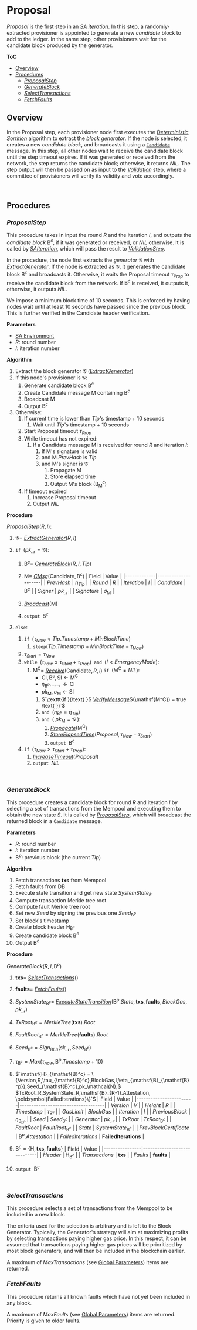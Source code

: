 # Proposal
*Proposal* is the first step in an [*SA iteration*][sai]. In this step, a randomly-extracted provisioner is appointed to generate a new *candidate* block to add to the ledger. In the same step, other provisioners wait for the candidate block produced by the generator.

**ToC**
  - [Overview](#overview)
  - [Procedures](#procedures)
    - [*ProposalStep*](#proposalstep)
    - [*GenerateBlock*](#generateblock)
    - [*SelectTransactions*](#selecttransactions)
    - [*FetchFaults*](#fetchfaults)

## Overview
In the Proposal step, each provisioner node first executes the [*Deterministic Sortition*][ds] algorithm to extract the *block generator*. If the node is selected, it creates a new *candidate block*, and broadcasts it using a [`Candidate`][cmsg] message.
In this step, all other nodes wait to receive the candidate block until the step timeout expires. 
If it was generated or received from the network, the step returns the candidate block; otherwise, it returns $NIL$. The step output will then be passed on as input to the [*Validation*][val] step, where a committee of provisioners will verify its validity and vote accordingly.

<p><br></p>

## Procedures

### *ProposalStep*
This procedure takes in input the round $R$ and the iteration $I$, and outputs the *candidate block* $\mathsf{B}^c$, if it was generated or received, or $NIL$ otherwise.
It is called by [*SAIteration*][sai], which will pass the result to [*ValidationStep*][val].

In the procedure, the node first extracts the *generator* $\mathcal{G}$ with [*ExtractGenerator*][eg]. If the node is extracted as $\mathcal{G}$, it generates the candidate block $\mathsf{B}^c$ and broadcasts it. Otherwise, it waits the Proposal timeout $\tau_{Prop}$ to receive the candidate block from the network. If $\mathsf{B}^c$ is received, it outputs it, otherwise, it outputs $NIL$.

We impose a minimum block time of 10 seconds. This is enforced by having nodes wait until at least 10 seconds have passed since the previous block. This is further verified in the Candidate header verification.

**Parameters** 
- [SA Environment][cenv]
- $R$: round number
- $I$: iteration number

**Algorithm**
1. Extract the block generator $\mathcal{G}$ ([*ExtractGenerator*][eg])
2. If this node's provisioner is $\mathcal{G}$:
   1. Generate candidate block $\mathsf{B}^c$
   2. Create $\mathsf{Candidate}$ message $\mathsf{M}$ containing $\mathsf{B}^c$
   3. Broadcast $\mathsf{M}$
   4. Output $\mathsf{B}^c$
3. Otherwise:
   1. If current time is lower than $Tip$'s timestamp + 10 seconds
      1. Wait until $Tip$'s timestamp + 10 seconds
   2. Start Proposal timeout $\tau_{Prop}$
   3. While timeout has not expired:
      1. If a $\mathsf{Candidate}$ message $\mathsf{M}$ is received for round $R$ and iteration $I$:
         1. If $\mathsf{M}$'s signature is valid
         2. and $\mathsf{M}.PrevHash$ is $Tip$
         3. and $\mathsf{M}$'s signer is $\mathcal{G}$
            1. Propagate $\mathsf{M}$
            2. Store elapsed time
            3. Output $\mathsf{M}$'s block ($\mathsf{B}^c_\mathsf{M}$)
   4. If timeout expired
      1. Increase Proposal timeout
      2. Output $NIL$

**Procedure**

$\textit{ProposalStep}(R, I)$:
1. $\mathcal{G} =$ [*ExtractGenerator*][eg]$(R,I)$
2. $\texttt{if } (pk_\mathcal{N} = \mathcal{G}):$
   1. $\mathsf{B}^c =$ [*GenerateBlock*][gb]$(R,I, Tip)$
   2. $\mathsf{M} =$ [*CMsg*][nmsg]$(\mathsf{Candidate}, \mathsf{B}^c)$
      | Field       | Value               | 
      |-------------|---------------------|
      | $PrevHash$  | $\eta_{Tip}$        |
      | $Round$     | $R$                 |
      | $Iteration$ | $I$                 |
      | $Candidate$ | $\mathsf{B}^c$      |
      | $Signer$    | $pk_\mathcal{N}$    |
      | $Signature$ | $\sigma_\mathsf{M}$ |

   3. [*Broadcast*][broad]$(\mathsf{M})$
   4. $\texttt{output } \mathsf{B}^c$

3. $\texttt{else}:$
   1. $\texttt{if }(\tau_{Now} < Tip.Timestamp+MinBlockTime)$
      1. $\texttt{sleep}(Tip.Timestamp+MinBlockTime - \tau_{Now})$
   2. $\tau_{Start} = \tau_{Now}$
   3. $\texttt{while } (\tau_{now} \le \tau_{Start}+\tau_{Prop}) \texttt{ and } (I \lt EmergencyMode):$
      1. $\mathsf{M^C} =$ [*Receive*][recv]$(\mathsf{Candidate},R,I)$
         $\texttt{if } (\mathsf{M^C} \ne NIL):$
         - $`\mathsf{CI}, \mathsf{B}^c, \mathsf{SI} \leftarrow \mathsf{M^C}`$
         - $`\eta_{\mathsf{B}^p}, \_, \_, \leftarrow \mathsf{CI}`$
         - $`pk_\mathsf{M}, \sigma_\mathsf{M} \leftarrow \mathsf{SI}`$
         1. $`\texttt{if }(\text{ }$ [*VerifyMessage*][sigs]$(\mathsf{M^C}) = true \text{ })`$
         2. $\texttt{and }(\eta_{\mathsf{B}^p} = \eta_{Tip})$
         3. $`\texttt{and }(\text{ } pk_\mathsf{M} = \mathcal{G} \text{ }):`$
            1. [*Propagate*][propm]$(\mathsf{M^C})$
            2. [*StoreElapsedTime*][set]$(Proposal, \tau_{Now}-\tau_{Start})$
            3. $\texttt{output } \mathsf{B}^c$
   4. $\texttt{if } (\tau_{Now} > \tau_{Start}+\tau_{Prop}):$
      1. [*IncreaseTimeout*][it]$(Proposal)$
      2. $\texttt{output } NIL$

<p><br></p>

### *GenerateBlock*
This procedure creates a candidate block for round $R$ and iteration $I$ by selecting a set of transactions from the Mempool and executing them to obtain the new state $S$.
It is called by [*ProposalStep*][props], which will broadcast the returned block in a `Candidate` message.

**Parameters**
- $R$: round number
- $I$: iteration number
- $\mathsf{B}^p$: previous block (the current $Tip$)

**Algorithm**
1. Fetch transactions $\boldsymbol{txs}$ from Mempool
2. Fetch faults from DB
3. Execute state transition and get new state $SystemState_R$
4. Compute transaction Merkle tree root
5. Compute fault Merkle tree root
6. Set new $Seed$ by signing the previous one $Seed_{\mathsf{B}^p}$
7. Set block's timestamp
8. Create block header $`\mathsf{H}_{\mathsf{B}^c}`$
9. Create candidate block $\mathsf{B}^c$
10. Output $\mathsf{B}^c$

**Procedure**

$\textit{GenerateBlock}(R,I, \mathsf{B}^p)$
1. $\boldsymbol{txs} =$ [*SelectTransactions*][st]$()$
2. $\boldsymbol{faults} =$ [*FetchFaults*][ff]$()$
3. $SystemState_{\mathsf{B}^c} =$ [*ExecuteStateTransition*][est]$`(\mathsf{B}^p.State, \boldsymbol{txs}, \boldsymbol{faults}, BlockGas, pk_\mathcal{N})`$
4. $`TxRoot_{\mathsf{B}^c} = MerkleTree(\boldsymbol{txs}).Root`$
5. $`FaultRoot_{\mathsf{B}^c} = MerkleTree(\boldsymbol{faults}).Root`$
6. $`Seed_{\mathsf{B}^c} = Sign_{BLS}(sk_\mathcal{N}, Seed_{\mathsf{B}^p})`$
7. $\tau_{\mathsf{B}^c} = Max(\tau_{now}, \mathsf{B}^p.Timestamp+10)$
8. $`\mathsf{H}_{\mathsf{B}^c} = \{Version,R,\tau_{\mathsf{B}^c},BlockGas,I,\eta_{\mathsf{B}_{\mathsf{B}^p}},Seed_{\mathsf{B}^c},pk_\mathcal{N},$
   $TxRoot_R,SystemState_R,\mathsf{B}_{R-1}.Attestation, \boldsymbol{FailedIterations}\}`$
    | Field                  | Value                              | 
    |------------------------|------------------------------------|
    | $Version$              | $V$                                |
    | $Height$               | $R$                                |
    | $Timestamp$            | $\tau_{\mathsf{B}^c}$              |
    | $GasLimit$             | $BlockGas$                         |
    | $Iteration$            | $I$                                |
    | $PreviousBlock$        | $\eta_{\mathsf{B}_{\mathsf{B}^p}}$ |
    | $Seed$                 | $Seed_{\mathsf{B}^c}$              |
    | $Generator$            | $pk_\mathcal{N}$                   |
    | $TxRoot$               | $TxRoot_{\mathsf{B}^c}$            |
    | $FaultRoot$            | $FaultRoot_{\mathsf{B}^c}$         |
    | $State$                | $SystemState_{\mathsf{B}^c}$       |
    | $PrevBlockCertificate$ | $\mathsf{B}^p.Attestation$         | 
    | $FailedIterations$     | $\boldsymbol{FailedIterations}$    |
    
9. $`\mathsf{B}^c = \{\mathsf{H}, \boldsymbol{txs}, \boldsymbol{faults}\}`$
    | Field          | Value                       | 
    |----------------|-----------------------------|
    | $Header$       | $\mathsf{H}_{\mathsf{B}^c}$ |
    | $Transactions$ | $\boldsymbol{txs}$          |
    | $Faults$       | $\boldsymbol{faults}$       |

10. $\texttt{output } \mathsf{B}^c$

<p><br></p>

### *SelectTransactions*
This procedure selects a set of transactions from the Mempool to be included in a new block.

The criteria used for the selection is arbitrary and is left to the Block Generator.
Typically, the Generator's strategy will aim at maximizing profits by selecting transactions paying higher gas price.
In this respect, it can be assumed that transactions paying higher gas prices will be prioritized by most block generators, and will then be included in the blockchain earlier.

A maximum of $MaxTransactions$ (see [Global Parameters][cenv]) items are returned.

### *FetchFaults*
This procedure returns all known faults which have not yet been included in any block.

A maximum of $MaxFaults$ (see [Global Parameters][cenv]) items are returned.
Priority is given to older faults.


<!------------------------- LINKS ------------------------->
<!-- https://github.com/dusk-network/dusk-protocol/tree/main/consensus/protocol/steps/proposal.md -->
[prop]:  #proposal
[props]: #proposalstep
[gb]:    #generateblock
[st]:    #selecttransactions
[ff]:    #fetchfaults

<!-- Basics -->
[eg]:   https://github.com/dusk-network/dusk-protocol/tree/main/consensus/basics/attestation.md#ExtractGenerator
[gsn]:  https://github.com/dusk-network/dusk-protocol/tree/main/consensus/basics/attestation.md#GetStepNum

<!-- Protocol -->
[cenv]:  https://github.com/dusk-network/dusk-protocol/tree/main/consensus/protocol/succinct-attestation.md#environment
[set]:  https://github.com/dusk-network/dusk-protocol/tree/main/consensus/protocol/succinct-attestation.md#storeelapsedtime
[it]:   https://github.com/dusk-network/dusk-protocol/tree/main/consensus/protocol/succinct-attestation.md#increasetimeout
[sai]:  https://github.com/dusk-network/dusk-protocol/tree/main/consensus/protocol/succinct-attestation.md#saiteration

[val]:  https://github.com/dusk-network/dusk-protocol/tree/main/consensus/protocol/steps/validation.md

[ds]:   https://github.com/dusk-network/dusk-protocol/tree/main/consensus/protocol/sortition.md
[dsp]:  https://github.com/dusk-network/dusk-protocol/tree/main/consensus/protocol/sortition.md#deterministic-sortition-ds

<!-- Messages -->
[sigs]:  https://github.com/dusk-network/dusk-protocol/tree/main/consensus/protocol/messages.md#signatures
[cmsg]:  https://github.com/dusk-network/dusk-protocol/tree/main/consensus/protocol/messages.md#candidate
[nmsg]:  https://github.com/dusk-network/dusk-protocol/tree/main/consensus/protocol/messages.md#cmsg
[broad]: https://github.com/dusk-network/dusk-protocol/tree/main/consensus/protocol/messages.md#broadcast
[recv]:  https://github.com/dusk-network/dusk-protocol/tree/main/consensus/protocol/messages.md#receive
[propm]: https://github.com/dusk-network/dusk-protocol/tree/main/consensus/protocol/messages.md#propagate

<!-- TODO: Add ExecuteStateTransition -->
[est]:  https://github.com/dusk-network/dusk-protocol/tree/main/
